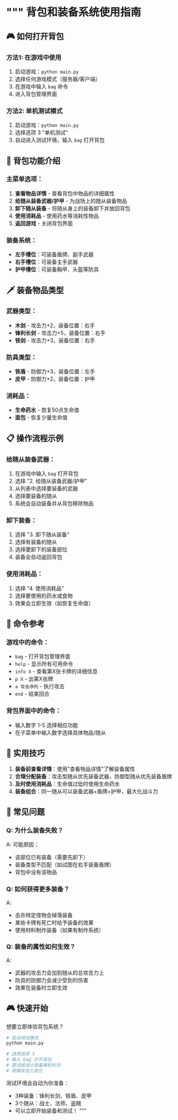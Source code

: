 """
背包和装备系统使用指南
=====================

## 🎮 如何打开背包

### 方法1: 在游戏中使用
1. 启动游戏：`python main.py`
2. 选择任何游戏模式（服务器/客户端）
3. 在游戏中输入 `bag` 命令
4. 进入背包管理界面

### 方法2: 单机测试模式  
1. 启动游戏：`python main.py`
2. 选择选项 3 "单机测试"
3. 自动进入测试环境，输入 `bag` 打开背包

## 🎒 背包功能介绍

### 主菜单选项：
1. **查看物品详情** - 查看背包中物品的详细属性
2. **给随从装备武器/护甲** - 为战场上的随从装备物品
3. **卸下随从装备** - 将随从身上的装备卸下并放回背包
4. **使用消耗品** - 使用药水等消耗性物品
5. **返回游戏** - 关闭背包界面

### 装备系统：
- **左手槽位**：可装备盾牌、副手武器
- **右手槽位**：可装备主手武器
- **护甲槽位**：可装备胸甲、头盔等防具

## 🗡️ 装备物品类型

### 武器类型：
- **木剑** - 攻击力+2，装备位置：右手
- **锋利长剑** - 攻击力+5，装备位置：右手
- **铁剑** - 攻击力+3，装备位置：右手

### 防具类型：
- **铁盾** - 防御力+3，装备位置：左手
- **皮甲** - 防御力+2，装备位置：护甲

### 消耗品：
- **生命药水** - 恢复50点生命值
- **面包** - 恢复少量生命值

## 📋 操作流程示例

### 给随从装备武器：
1. 在游戏中输入 `bag` 打开背包
2. 选择 "2. 给随从装备武器/护甲"
3. 从列表中选择要装备的武器
4. 选择要装备的随从
5. 系统会自动装备并从背包移除物品

### 卸下装备：
1. 选择 "3. 卸下随从装备"
2. 选择有装备的随从
3. 选择要卸下的装备部位
4. 装备会自动返回背包

### 使用消耗品：
1. 选择 "4. 使用消耗品"
2. 选择要使用的药水或食物
3. 效果会立即生效（如恢复生命值）

## 🔧 命令参考

### 游戏中的命令：
- `bag` - 打开背包管理界面
- `help` - 显示所有可用命令
- `info X` - 查看第X张卡牌的详细信息
- `p X` - 出第X张牌
- `a 攻击序列` - 执行攻击
- `end` - 结束回合

### 背包界面中的命令：
- 输入数字 1-5 选择相应功能
- 在子菜单中输入数字选择具体物品/随从

## 🎯 实用技巧

1. **装备前查看详情**：使用"查看物品详情"了解装备属性
2. **合理分配装备**：攻击型随从优先装备武器，防御型随从优先装备盾牌
3. **及时使用消耗品**：生命值过低时使用生命药水
4. **装备组合**：同一随从可以装备武器+盾牌+护甲，最大化战斗力

## 🐛 常见问题

### Q: 为什么装备失败？
A: 可能原因：
- 该部位已有装备（需要先卸下）
- 装备类型不匹配（如试图在右手装备盾牌）
- 背包中没有该物品

### Q: 如何获得更多装备？
A: 
- 击杀特定怪物会掉落装备
- 某些卡牌有死亡时给予装备的效果
- 使用材料制作装备（如果有制作系统）

### Q: 装备的属性如何生效？
A: 
- 武器的攻击力会加到随从的总攻击力上
- 防具的防御力会减少受到的伤害
- 效果在装备时立即生效

## 🎮 快速开始

想要立即体验背包系统？

```bash
# 启动测试模式
python main.py

# 选择选项 3
# 输入 bag 打开背包
# 尝试给战士装备锋利长剑
# 观察攻击力变化
```

测试环境会自动为你准备：
- 3种装备：锋利长剑、铁盾、皮甲
- 3个随从：战士、法师、盗贼
- 可以立即开始装备和测试！
"""
